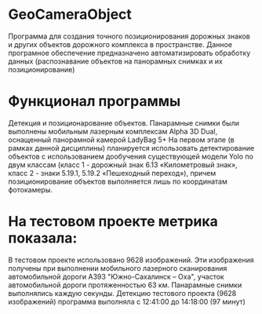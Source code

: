 # GeoCameraObject
Программа для создания точного позиционирования дорожных знаков и других объектов дорожного комплекса в пространстве. 
Данное програмное обеспечение предназначено автоматизировать обработку данных (распознавание объектов на панорамных снимках и их позиционирование)
# Функционал программы
Детекция и позиционарование объектов. Панарамные снимки были выполнены мобильным лазерным комплексам Alpha 3D Dual, оснащенный панорамной камерой LadyBag 5+
На первом этапе (в рамках данной дисциплины) планируется использовать детектирование объектов с использованием дообучения существующей модели Yolo по двум классам (класс 1 - дорожный знак 6.13 «Километровый знак», класс 2 - знаки 5.19.1, 5.19.2 «Пешеходный переход»), причем позиционирование объектов выполняется лишь по координатам фотокамеры.
# На тестовом проекте метрика показала:
В тестовом проекте использовано 9628 изображений. Эти изображения получены при выполнении мобильного лазерного сканирования автомобильной дороги А393 "Южно-Сахалинск – Оха", участок автомобильной дороги протяженностью 63 км.
Панарамные снимки выполнялись каждую секунды. 
Детекцию тестового проекта (9628 изображений) программа выполняла с 12:41:00 до 14:18:00 (97 минут)





